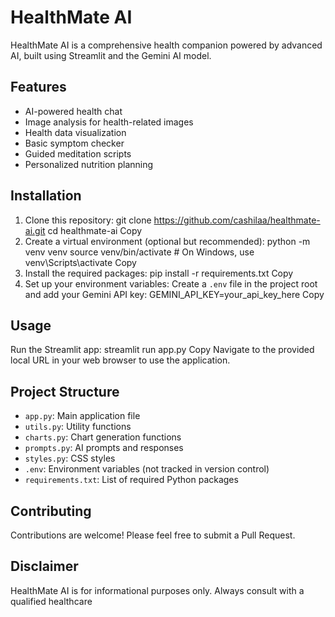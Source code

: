 # HealthMate AI

HealthMate AI is a comprehensive health companion powered by advanced AI, built using Streamlit and the Gemini AI model.


## Features

- AI-powered health chat
- Image analysis for health-related images
- Health data visualization
- Basic symptom checker
- Guided meditation scripts
- Personalized nutrition planning

## Installation

1. Clone this repository:
git clone https://github.com/cashilaa/healthmate-ai.git
cd healthmate-ai
Copy
2. Create a virtual environment (optional but recommended):
python -m venv venv
source venv/bin/activate  # On Windows, use venv\Scripts\activate
Copy
3. Install the required packages:
pip install -r requirements.txt
Copy
4. Set up your environment variables:
Create a `.env` file in the project root and add your Gemini API key:
GEMINI_API_KEY=your_api_key_here
Copy
## Usage

Run the Streamlit app:
streamlit run app.py
Copy
Navigate to the provided local URL in your web browser to use the application.

## Project Structure

- `app.py`: Main application file
- `utils.py`: Utility functions
- `charts.py`: Chart generation functions
- `prompts.py`: AI prompts and responses
- `styles.py`: CSS styles
- `.env`: Environment variables (not tracked in version control)
- `requirements.txt`: List of required Python packages

## Contributing

Contributions are welcome! Please feel free to submit a Pull Request.

## Disclaimer

HealthMate AI is for informational purposes only. Always consult with a qualified healthcare
